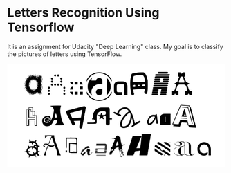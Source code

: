 # Letters Recognition Using Tensorflow
It is an assignment for Udacity "Deep Learning" class. My goal is to classify the pictures of letters using TensorFlow. 


![Mockup for feature A](https://github.com/Katy-katy/Letters-Recognition-Using-Tensorflow/blob/master/letters.png)
